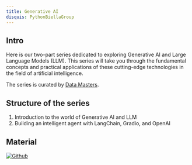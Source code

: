 ```yaml
---
title: Generative AI 
disquis: PythonBiellaGroup
---
```


## Intro

Here is our two-part series dedicated to exploring Generative AI and Large Language Models (LLM). This series will take you through the fundamental concepts and practical applications of these cutting-edge technologies in the field of artificial intelligence.

The series is curated by [Data Masters](https://datamasters.it/).

## Structure of the series

1. Introduction to the world of Generative AI and LLM
2. Building an intelligent agent with LangChain, Gradio, and OpenAI

## Material

[![Github](https://img.shields.io/badge/GitHub-181717.svg?style=for-the-badge&logo=GitHub&logoColor=white)](https://github.com/PythonBiellaGroup/MaterialeSerate/tree/master/GenerativeAI)